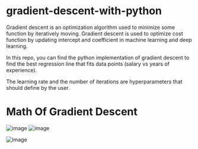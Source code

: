 # gradient-descent-with-python

Gradient descent is an optimization algorithm used to minimize some function by iteratively moving. Gradient descent is used to optimize cost function by updating intercept and coefficient in machine learning and deep learning.

In this repo, you can find the python implementation of gradient descent to find the best regression line that fits data points (salary vs years of experience). 

The learning rate and the number of iterations are hyperparameters that should define by the user. 

# Math Of Gradient Descent

![image](https://user-images.githubusercontent.com/26697128/194860938-7de4225b-93ec-45dd-8c4a-204aa3c3b18f.png)
![image](https://user-images.githubusercontent.com/26697128/194861013-0d0a412c-b76f-4ef1-a8da-5155ee9d6b94.png)

![image](https://user-images.githubusercontent.com/26697128/194861317-3a33bbe0-6d00-4e07-a39a-d9f649088a1b.png)

